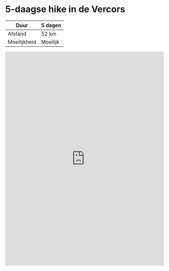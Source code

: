 # 5-daagse hike in de Vercors
| Duur         | 5 dagen  |
|--------------|----------|
| Afstand      | 52 km    |
| Moeilijkheid | Moeilijk |

<iframe src="https://www.komoot.com/tour/208959169/embed?profile=1" width="100%" height="680" frameborder="0" scrolling="no"></iframe>
